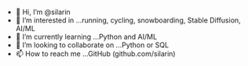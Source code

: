 - 👋 Hi, I’m @silarin
- 👀 I’m interested in ...running, cycling, snowboarding, Stable Diffusion, AI/ML
- 🌱 I’m currently learning ...Python and AI/ML
- 💞️ I’m looking to collaborate on ...Python or SQL
- 📫 How to reach me ...GitHub (github.com/silarin)

<!---
silarin/silarin is a ✨ special ✨ repository because its `README.md` (this file) appears on your GitHub profile.
You can click the Preview link to take a look at your changes.
--->
